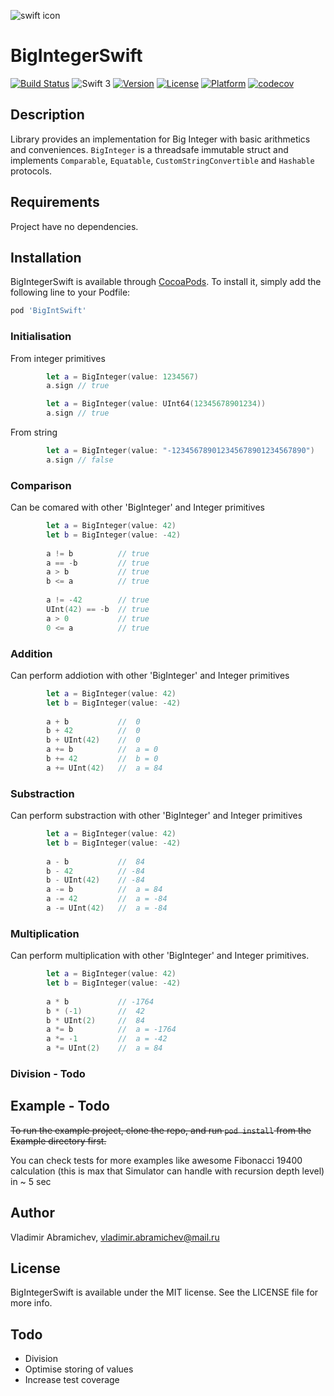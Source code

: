![swift icon](https://png.icons8.com/?id=24465&size=96 "Icon pack by Icons8")
# BigIntegerSwift

[![Build Status](https://travis-ci.org/descorp/SwiftBigInteger.svg?branch=master)](https://travis-ci.org/descorp/SwiftBigInteger)
![Swift 3](https://img.shields.io/badge/Swift-3-blue.svg)
[![Version](https://img.shields.io/cocoapods/v/BigIntSwift.svg?style=flat)](http://cocoapods.org/pods/BigIntSwift)
[![License](https://img.shields.io/cocoapods/l/BigIntSwift.svg?style=flat)](https://opensource.org/licenses/MIT)
[![Platform](https://img.shields.io/cocoapods/p/BigIntSwift.svg?style=flat)](http://cocoapods.org/pods/BigIntSwift)
[![codecov](https://codecov.io/gh/descorp/SwiftBigInteger/branch/master/graph/badge.svg)](https://codecov.io/gh/descorp/SwiftBigInteger)

## Description

Library provides an implementation for Big Integer with basic arithmetics and conveniences. `BigInteger` is a threadsafe immutable struct and implements `Comparable`, `Equatable`, `CustomStringConvertible` and `Hashable` protocols.

## Requirements

Project have no dependencies.

## Installation

BigIntegerSwift is available through [CocoaPods](http://cocoapods.org). To install
it, simply add the following line to your Podfile:

```ruby
pod 'BigIntSwift'
```

### Initialisation

From integer primitives

```swift
        let a = BigInteger(value: 1234567)
        a.sign // true
```

```swift
        let a = BigInteger(value: UInt64(12345678901234))
        a.sign // true
```

From string

```swift
        let a = BigInteger(value: "-123456789012345678901234567890")
        a.sign // false
```

### Comparison

Can be comared with other 'BigInteger' and Integer primitives

```swift
        let a = BigInteger(value: 42)
        let b = BigInteger(value: -42)        
        
        a != b          // true
        a == -b         // true
        a > b           // true
        b <= a          // true
        
        a != -42        // true
        UInt(42) == -b  // true
        a > 0           // true
        0 <= a          // true
```

### Addition

Can perform addiotion with other 'BigInteger' and Integer primitives

```swift
        let a = BigInteger(value: 42)
        let b = BigInteger(value: -42)        
        
        a + b           //  0
        b + 42          //  0
        b + UInt(42)    //  0
        a += b          //  a = 0
        b += 42         //  b = 0
        a += UInt(42)   //  a = 84
```

### Substraction

Can perform substraction with other 'BigInteger' and Integer primitives

```swift
        let a = BigInteger(value: 42)
        let b = BigInteger(value: -42)        
        
        a - b           //  84
        b - 42          // -84
        b - UInt(42)    // -84
        a -= b          //  a = 84
        a -= 42         //  a = -84 
        a -= UInt(42)   //  a = -84          
```

### Multiplication

Can perform multiplication with other 'BigInteger' and Integer primitives.

```swift
        let a = BigInteger(value: 42)
        let b = BigInteger(value: -42)        
        
        a * b           // -1764
        b * (-1)        //  42
        b * UInt(2)     //  84
        a *= b          //  a = -1764
        a *= -1         //  a = -42 
        a *= UInt(2)    //  a = 84
```

### Division - Todo



## Example - Todo

~~To run the example project, clone the repo, and run `pod install` from the Example directory first.~~

You can check tests for more examples like awesome Fibonacci 19400 calculation (this is max that Simulator can handle with recursion depth level) in ~ 5 sec

## Author

Vladimir Abramichev, vladimir.abramichev@mail.ru

## License

BigIntegerSwift is available under the MIT license. See the LICENSE file for more info.

## Todo

* Division
* Optimise storing of values 
* Increase test coverage

